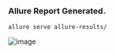 ### Allure Report Generated.


```allure serve allure-results/```

![image](https://github.com/user-attachments/assets/3cc15399-910d-4147-91d6-8aedede1973c)
